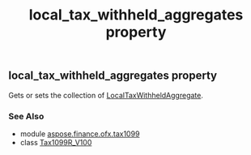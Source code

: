 ﻿---
title: local_tax_withheld_aggregates property
second_title: Aspose.Finance for Python via .NET API References
description: 
type: docs
weight: 140
url: /python-net/aspose.finance.ofx.tax1099/tax1099r_v100/local_tax_withheld_aggregates/
is_root: false
---

## local_tax_withheld_aggregates property


Gets or sets the collection of [LocalTaxWithheldAggregate](/finance/python-net/aspose.finance.ofx.tax1099/localtaxwithheldaggregate).

### See Also
* module [aspose.finance.ofx.tax1099](../../)
* class [Tax1099R_V100](/finance/python-net/aspose.finance.ofx.tax1099/tax1099r_v100)
